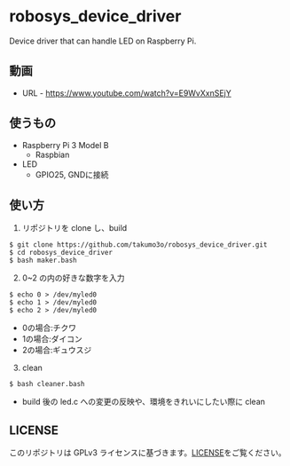 # robosys_device_driver

Device driver that can handle LED on Raspberry Pi.

## 動画
* URL - https://www.youtube.com/watch?v=E9WvXxnSEjY

## 使うもの
* Raspberry Pi 3 Model B
  * Raspbian
* LED
  * GPIO25, GNDに接続

## 使い方
1. リポジトリを clone し、build
```
$ git clone https://github.com/takumo3o/robosys_device_driver.git
$ cd robosys_device_driver
$ bash maker.bash
```

2. 0~2 の内の好きな数字を入力
```
$ echo 0 > /dev/myled0
$ echo 1 > /dev/myled0
$ echo 2 > /dev/myled0
```
  * 0の場合:チクワ
  * 1の場合:ダイコン
  * 2の場合:ギュウスジ

3. clean
```
$ bash cleaner.bash
```
  * build 後の led.c への変更の反映や、環境をきれいにしたい際に clean

## LICENSE
このリポジトリは GPLv3 ライセンスに基づきます。[LICENSE](https://github.com/takumo3o/robosys_device_driver/blob/master/LICENSE)をご覧ください。
